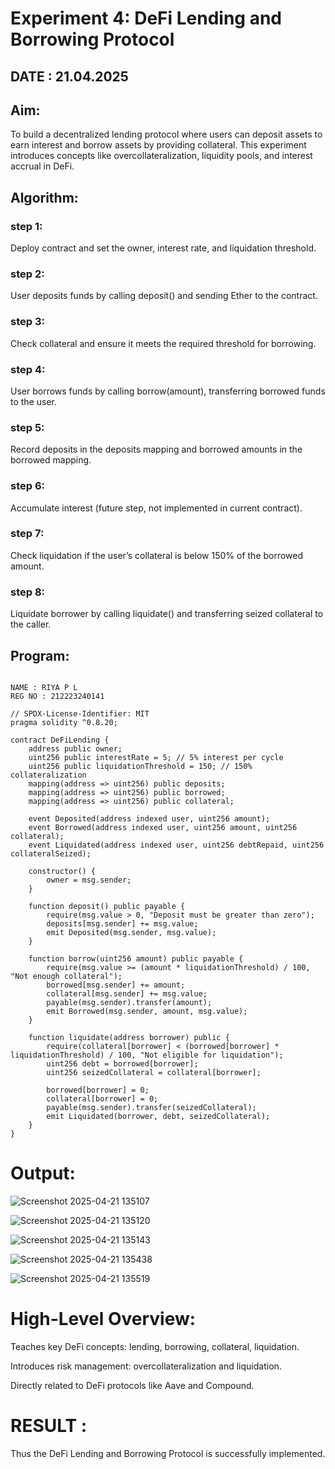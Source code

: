 # Experiment 4: DeFi Lending and Borrowing Protocol
## DATE : 21.04.2025
## Aim:
To build a decentralized lending protocol where users can deposit assets to earn interest and borrow assets by providing collateral. This experiment introduces concepts like overcollateralization, liquidity pools, and interest accrual in DeFi.

## Algorithm:
### step 1:
Deploy contract and set the owner, interest rate, and liquidation threshold.

### step 2:
User deposits funds by calling deposit() and sending Ether to the contract.

### step 3:
Check collateral and ensure it meets the required threshold for borrowing.

### step 4:
User borrows funds by calling borrow(amount), transferring borrowed funds to the user.

### step 5:
Record deposits in the deposits mapping and borrowed amounts in the borrowed mapping.

### step 6:
Accumulate interest (future step, not implemented in current contract).

### step 7:
Check liquidation if the user’s collateral is below 150% of the borrowed amount.

### step 8:
Liquidate borrower by calling liquidate() and transferring seized collateral to the caller.

## Program:
```

NAME : RIYA P L
REG NO : 212223240141

// SPDX-License-Identifier: MIT
pragma solidity ^0.8.20;

contract DeFiLending {
    address public owner;
    uint256 public interestRate = 5; // 5% interest per cycle
    uint256 public liquidationThreshold = 150; // 150% collateralization
    mapping(address => uint256) public deposits;
    mapping(address => uint256) public borrowed;
    mapping(address => uint256) public collateral;

    event Deposited(address indexed user, uint256 amount);
    event Borrowed(address indexed user, uint256 amount, uint256 collateral);
    event Liquidated(address indexed user, uint256 debtRepaid, uint256 collateralSeized);

    constructor() {
        owner = msg.sender;
    }

    function deposit() public payable {
        require(msg.value > 0, "Deposit must be greater than zero");
        deposits[msg.sender] += msg.value;
        emit Deposited(msg.sender, msg.value);
    }

    function borrow(uint256 amount) public payable {
        require(msg.value >= (amount * liquidationThreshold) / 100, "Not enough collateral");
        borrowed[msg.sender] += amount;
        collateral[msg.sender] += msg.value;
        payable(msg.sender).transfer(amount);
        emit Borrowed(msg.sender, amount, msg.value);
    }

    function liquidate(address borrower) public {
        require(collateral[borrower] < (borrowed[borrower] * liquidationThreshold) / 100, "Not eligible for liquidation");
        uint256 debt = borrowed[borrower];
        uint256 seizedCollateral = collateral[borrower];

        borrowed[borrower] = 0;
        collateral[borrower] = 0;
        payable(msg.sender).transfer(seizedCollateral);
        emit Liquidated(borrower, debt, seizedCollateral);
    }
}

```
# Output:
![Screenshot 2025-04-21 135107](https://github.com/user-attachments/assets/e4097c87-ec55-4d3d-a9ad-022b0e816c32)

![Screenshot 2025-04-21 135120](https://github.com/user-attachments/assets/7715282a-97ab-4770-aa0d-105b694d0afd)

![Screenshot 2025-04-21 135143](https://github.com/user-attachments/assets/603b8cb3-8a51-410d-b868-d3c57f669c44)

![Screenshot 2025-04-21 135438](https://github.com/user-attachments/assets/72c8bb3f-393f-4596-9fa8-d6096f792f1a)

![Screenshot 2025-04-21 135519](https://github.com/user-attachments/assets/b48588ce-5294-47d1-b148-41c4aa0b8f1d)

# High-Level Overview:
Teaches key DeFi concepts: lending, borrowing, collateral, liquidation.


Introduces risk management: overcollateralization and liquidation.


Directly related to DeFi protocols like Aave and Compound.

# RESULT : 
Thus the DeFi Lending and Borrowing Protocol is successfully implemented.
